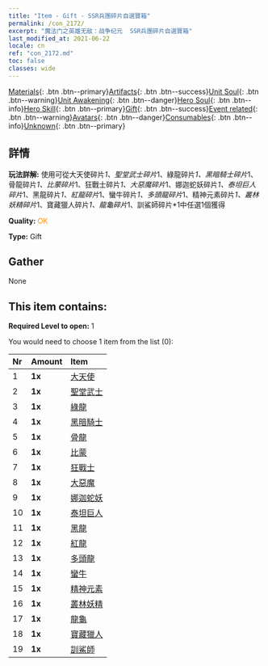 ```yaml
---
title: "Item - Gift - SSR兵團碎片自選寶箱"
permalink: /con_2172/
excerpt: "魔法门之英雄无敌：战争纪元  SSR兵團碎片自選寶箱"
last_modified_at: 2021-06-22
locale: cn
ref: "con_2172.md"
toc: false
classes: wide
---
```

 [Materials](/ItemsCN/){: .btn .btn--primary}[Artifacts](/ItemsCN/Artifacts/){: .btn .btn--success}[Unit Soul](/ItemsCN/UnitSoul/){: .btn .btn--warning}[Unit Awakening](/ItemsCN/UnitAwakening/){: .btn .btn--danger}[Hero Soul](/ItemsCN/HeroSoul/){: .btn .btn--info}[Hero Skill](/ItemsCN/HeroSkill/){: .btn .btn--primary}[Gift](/ItemsCN/Gift/){: .btn .btn--success}[Event related](/ItemsCN/Events/){: .btn .btn--warning}[Avatars](/ItemsCN/Avatars/){: .btn .btn--danger}[Consumables](/ItemsCN/Consumables/){: .btn .btn--info}[Unknown](/ItemsCN/Unknown/){: .btn .btn--primary}

## 詳情
 **玩法詳解:** 使用可從大天使碎片*1、聖堂武士碎片*1、綠龍碎片*1、黑暗騎士碎片*1、骨龍碎片*1、比蒙碎片*1、狂戰士碎片*1、大惡魔碎片*1、娜迦蛇妖碎片*1、泰坦巨人碎片*1、黑龍碎片*1、紅龍碎片*1、蠻牛碎片*1、多頭龍碎片*1、精神元素碎片*1、叢林妖精碎片*1、寶藏獵人碎片*1、龍龜碎片*1、訓鯊師碎片*1中任選1個獲得

 **Quality:** <span style="color: #FF8C00">OK</span>

 **Type:** Gift

## Gather

  None

## This item contains:

 **Required Level to open:** 1

 You would need to choose 1 item from the list (0):

  | Nr | Amount |     Item    |
  |:---|:-------|:------------|
  | 1 |  **1x** | [大天使](/cn/Items/unt_196/) |  | 
  | 2 |  **1x** | [聖堂武士](/cn/Items/unt_197/) |  | 
  | 3 |  **1x** | [綠龍](/cn/Items/unt_205/) |  | 
  | 4 |  **1x** | [黑暗騎士](/cn/Items/unt_213/) |  | 
  | 5 |  **1x** | [骨龍](/cn/Items/unt_214/) |  | 
  | 6 |  **1x** | [比蒙](/cn/Items/unt_223/) |  | 
  | 7 |  **1x** | [狂戰士](/cn/Items/unt_224/) |  | 
  | 8 |  **1x** | [大惡魔](/cn/Items/unt_232/) |  | 
  | 9 |  **1x** | [娜迦蛇妖](/cn/Items/unt_240/) |  | 
  | 10 |  **1x** | [泰坦巨人](/cn/Items/unt_241/) |  | 
  | 11 |  **1x** | [黑龍](/cn/Items/unt_250/) |  | 
  | 12 |  **1x** | [紅龍](/cn/Items/unt_251/) |  | 
  | 13 |  **1x** | [多頭龍](/cn/Items/unt_259/) |  | 
  | 14 |  **1x** | [蠻牛](/cn/Items/unt_257/) |  | 
  | 15 |  **1x** | [精神元素](/cn/Items/unt_267/) |  | 
  | 16 |  **1x** | [叢林妖精](/cn/Items/unt_270/) |  | 
  | 17 |  **1x** | [龍龜](/cn/Items/unt_278/) |  | 
  | 18 |  **1x** | [寶藏獵人](/cn/Items/unt_274/) |  | 
  | 19 |  **1x** | [訓鯊師](/cn/Items/unt_281/) |  | 
